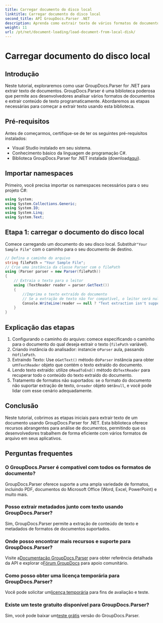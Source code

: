 ```yaml
---
title: Carregar documento do disco local
linktitle: Carregar documento do disco local
second_title: API GroupDocs.Parser .NET
description: Aprenda como extrair texto de vários formatos de documentos usando GroupDocs.Parser for .NET. Extração de texto fácil e eficiente com C#.
weight: 11
url: /pt/net/document-loading/load-document-from-local-disk/
---
```


# Carregar documento do disco local

## Introdução
Neste tutorial, exploraremos como usar GroupDocs.Parser for .NET para extrair texto de documentos. GroupDocs.Parser é uma biblioteca poderosa que permite aos desenvolvedores analisar vários formatos de documentos e extrair conteúdo de texto programaticamente. Abordaremos as etapas necessárias para começar a extrair texto usando esta biblioteca.
## Pré-requisitos
Antes de começarmos, certifique-se de ter os seguintes pré-requisitos instalados:
- Visual Studio instalado em seu sistema.
- Conhecimento básico da linguagem de programação C#.
-  Biblioteca GroupDocs.Parser for .NET instalada (download[aqui](https://releases.groupdocs.com/parser/net/)).

## Importar namespaces
Primeiro, você precisa importar os namespaces necessários para o seu projeto C#:
```csharp
using System;
using System.Collections.Generic;
using System.IO;
using System.Linq;
using System.Text;
```
## Etapa 1: carregar o documento do disco local
 Comece carregando um documento do seu disco local. Substituir`"Your Sample File"` com o caminho para o seu documento de destino.
```csharp
// Defina o caminho do arquivo
string filePath = "Your Sample File";
// Crie uma instância da classe Parser com o filePath
using (Parser parser = new Parser(filePath))
{
    // Extraia o texto para o leitor
    using (TextReader reader = parser.GetText())
    {
        //Imprima o texto extraído do documento
        // Se a extração de texto não for compatível, o leitor será nulo
        Console.WriteLine(reader == null ? "Text extraction isn't supported" : reader.ReadToEnd());
    }
}
```
## Explicação das etapas
1. Configurando o caminho do arquivo: comece especificando o caminho para o documento do qual deseja extrair o texto (`filePath` variável).
2.  Criando instância do analisador: instancie o`Parser` aula, passando no`filePath`.
3.  Extraindo Texto: Use o`GetText()` método do`Parser` instância para obter um`TextReader` objeto que contém o texto extraído do documento.
4.  Lendo texto extraído: utilize o`ReadToEnd()` método do`TextReader` para recuperar todo o conteúdo do texto extraído do documento.
5.  Tratamento de formatos não suportados: se o formato do documento não suportar extração de texto, o`reader` objeto será`null`, e você pode lidar com esse cenário adequadamente.

## Conclusão
Neste tutorial, cobrimos as etapas iniciais para extrair texto de um documento usando GroupDocs.Parser for .NET. Esta biblioteca oferece recursos abrangentes para análise de documentos, permitindo que os desenvolvedores trabalhem de forma eficiente com vários formatos de arquivo em seus aplicativos.

## Perguntas frequentes
### O GroupDocs.Parser é compatível com todos os formatos de documento?
GroupDocs.Parser oferece suporte a uma ampla variedade de formatos, incluindo PDF, documentos do Microsoft Office (Word, Excel, PowerPoint) e muito mais.
### Posso extrair metadados junto com texto usando GroupDocs.Parser?
Sim, GroupDocs.Parser permite a extração de conteúdo de texto e metadados de formatos de documentos suportados.
### Onde posso encontrar mais recursos e suporte para GroupDocs.Parser?
 Visite a[Documentação GroupDocs.Parser](https://tutorials.groupdocs.com/parser/net/) para obter referência detalhada da API e explorar o[Fórum GroupDocs](https://forum.groupdocs.com/c/parser/17) para apoio comunitário.
### Como posso obter uma licença temporária para GroupDocs.Parser?
 Você pode solicitar um[licença temporária](https://purchase.groupdocs.com/temporary-license/) para fins de avaliação e teste.
### Existe um teste gratuito disponível para GroupDocs.Parser?
 Sim, você pode baixar um[teste grátis](https://releases.groupdocs.com/) versão do GroupDocs.Parser.